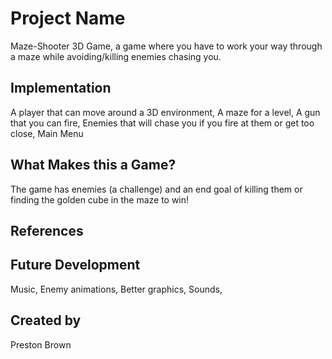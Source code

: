 # Project Name
Maze-Shooter 3D Game, a game where you have to work your way through a maze while avoiding/killing enemies chasing you.

## Implementation
A player that can move around a 3D environment,
A maze for a level,
A gun that you can fire,
Enemies that will chase you if you fire at them or get too close,
Main Menu

## What Makes this a Game?
The game has enemies (a challenge) and an end goal of killing them or finding the golden cube in the maze to win!

## References

## Future Development
Music,
Enemy animations,
Better graphics,
Sounds,

## Created by
Preston Brown
